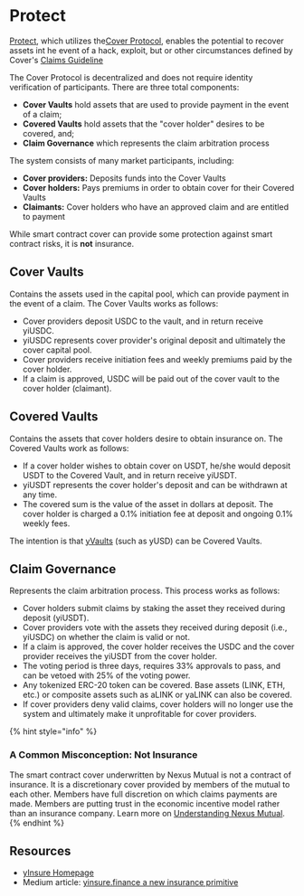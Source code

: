 # Protect

[Protect](https://yearn.finance/cover/), which utilizes the[Cover Protocol](https://www.coverprotocol.com/#protocol), enables the potential to recover assets int he event of a hack, exploit, but or other circumstances defined by Cover's [Claims Guideline](https://docs.coverprotocol.com/product/claims-guidelines-v2) 

The Cover Protocol is decentralized and does not require identity verification of participants. There are three total components:

- **Cover Vaults** hold assets that are used to provide payment in the event of a claim;
- **Covered Vaults** hold assets that the "cover holder" desires to be covered, and;
- **Claim Governance** which represents the claim arbitration process

The system consists of many market participants, including:

- **Cover providers:** Deposits funds into the Cover Vaults
- **Cover holders:** Pays premiums in order to obtain cover for their Covered Vaults
- **Claimants:** Cover holders who have an approved claim and are entitled to payment

While smart contract cover can provide some protection against smart contract risks, it is **not** insurance.

## Cover Vaults

Contains the assets used in the capital pool, which can provide payment in the event of a claim. The Cover Vaults works as follows:

- Cover providers deposit USDC to the vault, and in return receive yiUSDC.
- yiUSDC represents cover provider's original deposit and ultimately the cover capital pool.
- Cover providers receive initiation fees and weekly premiums paid by the cover holder.
- If a claim is approved, USDC will be paid out of the cover vault to the cover holder \(claimant\).

## Covered Vaults

Contains the assets that cover holders desire to obtain insurance on. The Covered Vaults work as follows:

- If a cover holder wishes to obtain cover on USDT, he/she would deposit USDT to the Covered Vault, and in return receive yiUSDT.
- yiUSDT represents the cover holder's deposit and can be withdrawn at any time.
- The covered sum is the value of the asset in dollars at deposit. The cover holder is charged a 0.1% initiation fee at deposit and ongoing 0.1% weekly fees.

The intention is that [yVaults](https://yearn.finance/vaults) \(such as yUSD\) can be Covered Vaults.

## Claim Governance

Represents the claim arbitration process. This process works as follows:

- Cover holders submit claims by staking the asset they received during deposit \(yiUSDT\).
- Cover providers vote with the assets they received during deposit \(i.e., yiUSDC\) on whether the claim is valid or not.
- If a claim is approved, the cover holder receives the USDC and the cover provider receives the yiUSDT from the cover holder.
- The voting period is three days, requires 33% approvals to pass, and can be vetoed with 25% of the voting power.
- Any tokenized ERC-20 token can be covered. Base assets \(LINK, ETH, etc.\) or composite assets such as aLINK or yaLINK can also be covered.
- If cover providers deny valid claims, cover holders will no longer use the system and ultimately make it unprofitable for cover providers.

{% hint style="info" %}

### **A Common Misconception: Not Insurance** <a id="9521"></a>

The smart contract cover underwritten by Nexus Mutual is not a contract of insurance. It is a discretionary cover provided by members of the mutual to each other. Members have full discretion on which claims payments are made. Members are putting trust in the economic incentive model rather than an insurance company. Learn more on [Understanding Nexus Mutual](https://medium.com/nexus-mutual/understanding-nexus-mutual-bb2946dad919).
{% endhint %}

## Resources

- [yInsure Homepage](http://yinsure.finance/)
- Medium article: [yinsure.finance a new insurance primitive](https://medium.com/iearn/yinsure-finance-a-new-insurance-primitive-77d5d4217896)

